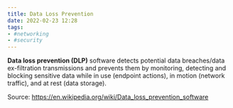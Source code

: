 ```yaml
---
title: Data Loss Prevention
date: 2022-02-23 12:28
tags:
- #networking
- #security
---
```


**Data loss prevention (DLP)** software detects potential data breaches/data
ex-filtration transmissions and prevents them by monitoring, detecting and
blocking sensitive data while in use (endpoint actions), in motion (network
traffic), and at rest (data storage). 

Source: https://en.wikipedia.org/wiki/Data_loss_prevention_software

